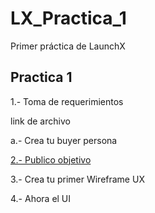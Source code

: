 # LX_Practica_1
Primer práctica de LaunchX

<h2>
Practica 1
</h2>

<p>
  1.- Toma de requerimientos
</p>

  link de archivo
  
<p> 
  a.- Crea tu buyer persona
</p>
  
<p dir="auto">
  
  <a href="https://github.com/Angosk/LX_Practica_1/blob/main/abogabootPublicoObjetivo.png" rel="nofollow">2.- Publico objetivo</a>

</p>
  
<p>
  3.- Crea tu primer Wireframe UX
</p>

<p>
  4.- Ahora el UI
</p>
 
 
